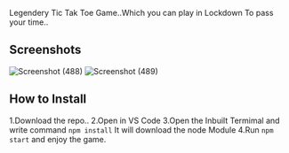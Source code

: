Legendery Tic Tak Toe Game..Which you can play in Lockdown To pass your time..

## Screenshots

![Screenshot (488)](https://user-images.githubusercontent.com/51481476/95250865-57d99480-0838-11eb-8e85-43c0ccf9d493.png)
![Screenshot (489)](https://user-images.githubusercontent.com/51481476/95250906-66c04700-0838-11eb-865d-841ba543b248.png)

## How to Install
1.Download the repo..
2.Open in VS Code
3.Open the Inbuilt Termimal and write command `npm install` It will download the node Module
4.Run `npm start` and enjoy the game.



